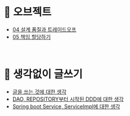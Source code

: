 

# :pushpin: 오브젝트

- [04 설계 품질과 트레이드오프](https://github.com/hoonick91/learning/blob/master/object/04.md)
- [05 책임 할당하기](https://github.com/hoonick91/learning/blob/master/object/05.md)

  

<br>



# 📌 생각없이 글쓰기

- [글을 쓰는 것에 대한 생각](https://github.com/hoonick91/learning/blob/master/opinion/2019.12.13.md)
- [DAO, REPOSITORY부터 시작된 DDD에 대한 생각](https://github.com/hoonick91/learning/blob/master/opinion/2019.12.13(1).md)
- [Spring boot Service, ServiceImpl에 대한 생각](https://github.com/hoonick91/learning/blob/master/opinion/2019.12.13(2).md)







